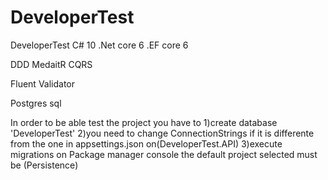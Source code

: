 # DeveloperTest
DeveloperTest
C# 10
.Net core 6
.EF core 6

DDD
MedaitR
CQRS

Fluent Validator

Postgres sql

In order to be able test the project you have to 
1)create database 'DeveloperTest'
2)you need to change ConnectionStrings if it is differente from the one in appsettings.json on(DeveloperTest.API)
3)execute migrations on Package manager console the default project selected must be (Persistence)
